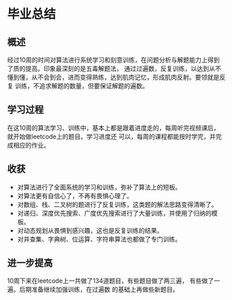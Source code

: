 # 毕业总结

## 概述
经过10周的时间对算法进行系统学习和刻意训练，在问题分析与解题能力上得到了质的提高。印象最深刻的是五毒解题法，
通过过遍数，反复训练，以达到从不懂到懂，从不会到会，进而变得熟练，达到肌肉记忆，形成肌肉反射。要领就是反复
训练，不追求解题的数量，但要保证解题的遍数。

## 学习过程
在这10周的算法学习、训练中，基本上都是跟着进度走的，每周听完视频课后，就开始做leetcode上的题目。学习进度还
可以，每周的课程都能按时学完，并完成相应的作业。

## 收获
- 对算法进行了全面系统的学习和训练，弥补了算法上的短板。
- 对算法更有自信心了，不再有畏惧心理了。
- 对数组、栈、二叉树的题进行了反复训练，这类题的解法思路变得清晰了。
- 对递归、深度优先搜索、广度优先搜索进行了大量训练，并使用了归纳的模板。
- 对动态规划从畏惧到感兴趣，这也是反复训练的结果。
- 对并查集、字典树、位运算、字符串算法也都做了专门训练。

## 进一步提高
10周下来在leetcode上一共做了134道题目，有些题目做了两三遍， 有些做了一遍。后期准备继续加强训练，在过遍数
的基础上再做些新题目。

